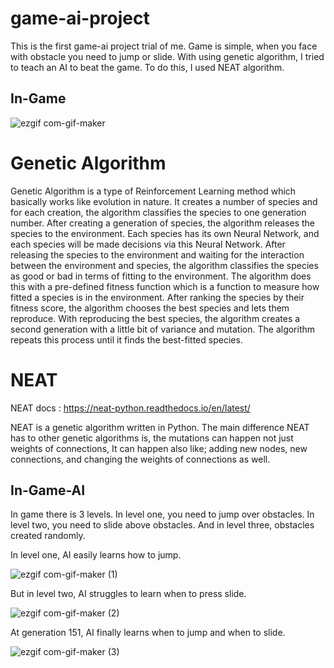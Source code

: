 # game-ai-project

This is the first game-ai project trial of me. Game is simple, when you face with obstacle you need to jump or slide. With using genetic algorithm, I tried to teach an AI to beat the game. To do this, I used NEAT algorithm.

## In-Game

![ezgif com-gif-maker](https://user-images.githubusercontent.com/76682003/134256883-731051e8-ba89-4a0c-8357-62735248a00f.gif)

# Genetic Algorithm

Genetic Algorithm is a type of Reinforcement Learning method which basically works like evolution in nature. It creates a number of species and for each creation, the algorithm classifies the species to one generation number. After creating a generation of species, the algorithm releases the species to the environment. Each species has its own Neural Network, and each species will be made decisions via this Neural Network. After releasing the species to the environment and waiting for the interaction between the environment and species, the algorithm classifies the species as good or bad in terms of fitting to the environment. The algorithm does this with a pre-defined fitness function which is a function to measure how fitted a species is in the environment. After ranking the species by their fitness score, the algorithm chooses the best species and lets them reproduce. With reproducing the best species, the algorithm creates a second generation with a little bit of variance and mutation. The algorithm repeats this process until it finds the best-fitted species.

# NEAT

NEAT docs : https://neat-python.readthedocs.io/en/latest/

NEAT is a genetic algorithm written in Python. The main difference NEAT has to other genetic algorithms is, the mutations can happen not just weights of connections, It can happen also like; adding new nodes, new connections, and changing the weights of connections as well.

## In-Game-AI

In game there is 3 levels. In level one, you need to jump over obstacles. In level two, you need to slide above obstacles. And in level three, obstacles created randomly.

In level one, AI easily learns how to jump.

![ezgif com-gif-maker (1)](https://user-images.githubusercontent.com/76682003/134261115-1fa486fb-fe67-4566-a10f-84ced02176df.gif)


But in level two, AI struggles to learn when to press slide.

![ezgif com-gif-maker (2)](https://user-images.githubusercontent.com/76682003/134261298-72689c4e-fce7-4c17-a57d-96ee2f319cd9.gif)


At generation 151, AI finally learns when to jump and when to slide.

![ezgif com-gif-maker (3)](https://user-images.githubusercontent.com/76682003/134261358-f2521d87-3697-420e-b685-5144aa095e3f.gif)

